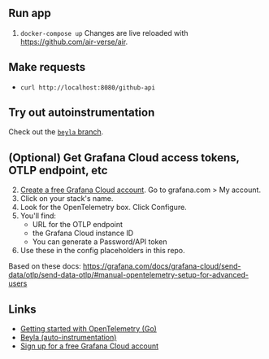 ## Run app
1. `docker-compose up`
Changes are live reloaded with https://github.com/air-verse/air.

## Make requests
* `curl http://localhost:8080/github-api`

## Try out autoinstrumentation
Check out the [`beyla` branch](https://github.com/fridgepoet/golang-app-instrumentation-presentation/tree/beyla).

## (Optional) Get Grafana Cloud access tokens, OTLP endpoint, etc

2. [Create a free Grafana Cloud account](https://grafana.com/pricing/). Go to grafana.com > My account.
2. Click on your stack's name.
3. Look for the OpenTelemetry box. Click Configure.
4. You'll find:
   * URL for the OTLP endpoint
   * the Grafana Cloud instance ID
   * You can generate a Password/API token
5. Use these in the config placeholders in this repo.

Based on these docs: https://grafana.com/docs/grafana-cloud/send-data/otlp/send-data-otlp/#manual-opentelemetry-setup-for-advanced-users

## Links
* [Getting started with OpenTelemetry (Go)](https://opentelemetry.io/docs/languages/go/getting-started/)
* [Beyla (auto-instrumentation)](https://grafana.com/docs/beyla/latest/)
* [Sign up for a free Grafana Cloud account](https://grafana.com/pricing/)
